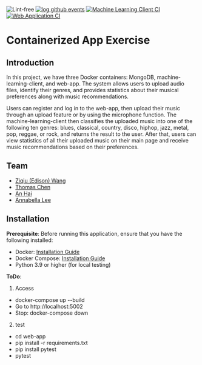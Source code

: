 ![Lint-free](https://github.com/nyu-software-engineering/containerized-app-exercise/actions/workflows/lint.yml/badge.svg)
[![log github events](https://github.com/software-students-fall2024/4-containers-this-container/actions/workflows/event-logger.yml/badge.svg)](https://github.com/software-students-fall2024/4-containers-this-container/actions/workflows/event-logger.yml)
[![Machine Learning Client CI](https://github.com/software-students-fall2024/4-containers-this-container/actions/workflows/ml-client.yml/badge.svg)](https://github.com/software-students-fall2024/4-containers-this-container/actions/workflows/ml-client.yml)
[![Web Application CI](https://github.com/software-students-fall2024/4-containers-this-container/actions/workflows/web-app.yml/badge.svg)](https://github.com/software-students-fall2024/4-containers-this-container/actions/workflows/web-app.yml)

# Containerized App Exercise
## Introduction

In this project, we have three Docker containers: MongoDB, machine-learning-client, and web-app. The system allows users to upload audio files, identify their genres, and provides statistics about their musical preferences along with music recommendations.

Users can register and log in to the web-app, then upload their music through an upload feature or by using the microphone function. The machine-learning-client then classifies the uploaded music into one of the following ten genres: blues, classical, country, disco, hiphop, jazz, metal, pop, reggae, or rock, and returns the result to the user. After that, users can view statistics of all their uploaded music on their main page and receive music recommendations based on their preferences.

## Team

- [Ziqiu (Edison) Wang](https://github.com/ziqiu-wang)
- [Thomas Chen](https://github.com/ThomasChen0717)
- [An Hai](https://github.com/AnHaii)
- [Annabella Lee](https://github.com/annabellalee0113)

## Installation

__Prerequisite__: 
Before running this application, ensure that you have the following installed:

- Docker: [Installation Guide](https://docs.docker.com/get-docker/)
- Docker Compose: [Installation Guide](https://docs.docker.com/compose/install/)
- Python 3.9 or higher (for local testing)

__ToDo__:

1.  Access
- docker-compose up --build
- Go to http://localhost:5002 
- Stop: docker-compose down

2. test
- cd web-app
- pip install -r requirements.txt
- pip install pytest
- pytest